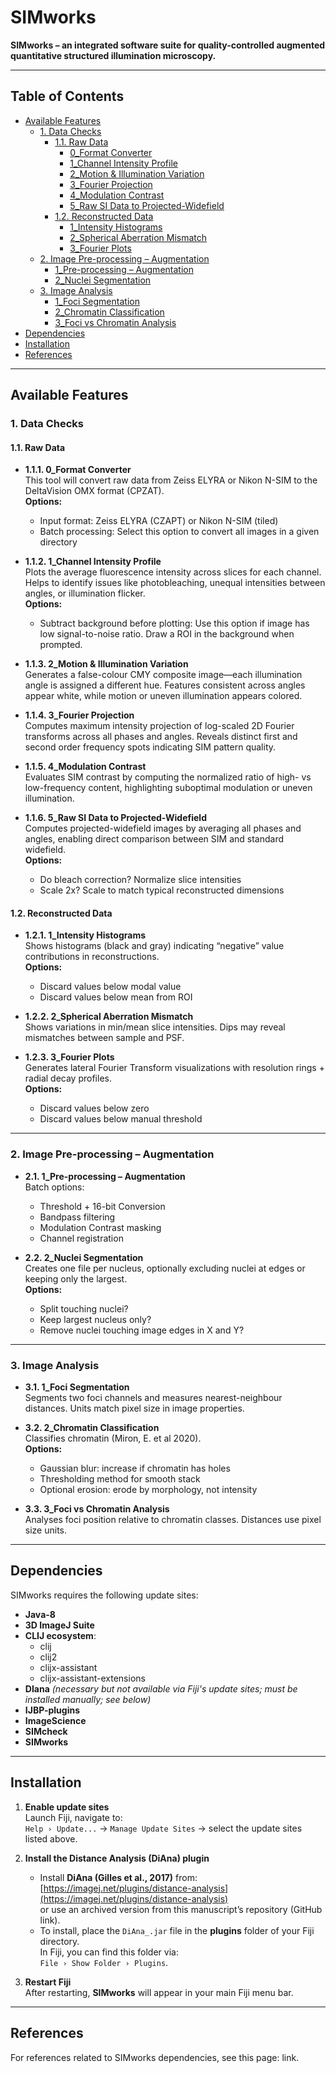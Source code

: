# SIMworks

**SIMworks – an integrated software suite for quality-controlled augmented quantitative structured illumination microscopy.**

---

## Table of Contents
- [Available Features](#available-features)
  - [1. Data Checks](#1-data-checks)
    - [1.1. Raw Data](#11-raw-data)
      - [0_Format Converter](#111-0_format-converter)
      - [1_Channel Intensity Profile](#112-1_channel-intensity-profile)
      - [2_Motion & Illumination Variation](#113-2_motion--illumination-variation)
      - [3_Fourier Projection](#114-3_fourier-projection)
      - [4_Modulation Contrast](#115-4_modulation-contrast)
      - [5_Raw SI Data to Projected-Widefield](#116-5_raw-si-data-to-projected-widefield)
    - [1.2. Reconstructed Data](#12-reconstructed-data)
      - [1_Intensity Histograms](#121-1_intensity-histograms)
      - [2_Spherical Aberration Mismatch](#122-2_spherical-aberration-mismatch)
      - [3_Fourier Plots](#123-3_fourier-plots)
  - [2. Image Pre-processing – Augmentation](#2-image-pre-processing--augmentation)
    - [1_Pre-processing – Augmentation](#21-1_pre-processing--augmentation)
    - [2_Nuclei Segmentation](#22-2_nuclei-segmentation)
  - [3. Image Analysis](#3-image-analysis)
    - [1_Foci Segmentation](#31-1_foci-segmentation)
    - [2_Chromatin Classification](#32-2_chromatin-classification)
    - [3_Foci vs Chromatin Analysis](#33-3-foci-vs-chromatin-analysis)
- [Dependencies](#dependencies)
- [Installation](#installation)
- [References](#References)

---

## Available Features

### 1. Data Checks
#### 1.1. Raw Data
- **1.1.1. 0_Format Converter**  
  This tool will convert raw data from Zeiss ELYRA or Nikon N-SIM to the DeltaVision OMX format (CPZAT).  
  **Options:**  
  - Input format: Zeiss ELYRA (CZAPT) or Nikon N-SIM (tiled)  
  - Batch processing: Select this option to convert all images in a given directory  

- **1.1.2. 1_Channel Intensity Profile**  
  Plots the average fluorescence intensity across slices for each channel. Helps to identify issues like photobleaching, unequal intensities between angles, or illumination flicker.  
  **Options:**  
  - Subtract background before plotting: Use this option if image has low signal-to-noise ratio. Draw a ROI in the background when prompted.  

- **1.1.3. 2_Motion & Illumination Variation**  
  Generates a false-colour CMY composite image—each illumination angle is assigned a different hue. Features consistent across angles appear white, while motion or uneven illumination appears colored.  

- **1.1.4. 3_Fourier Projection**  
  Computes maximum intensity projection of log-scaled 2D Fourier transforms across all phases and angles. Reveals distinct first and second order frequency spots indicating SIM pattern quality.  

- **1.1.5. 4_Modulation Contrast**  
  Evaluates SIM contrast by computing the normalized ratio of high- vs low-frequency content, highlighting suboptimal modulation or uneven illumination.  

- **1.1.6. 5_Raw SI Data to Projected-Widefield**  
  Computes projected-widefield images by averaging all phases and angles, enabling direct comparison between SIM and standard widefield.  
  **Options:**  
  - Do bleach correction? Normalize slice intensities  
  - Scale 2x? Scale to match typical reconstructed dimensions  

#### 1.2. Reconstructed Data
- **1.2.1. 1_Intensity Histograms**  
  Shows histograms (black and gray) indicating “negative” value contributions in reconstructions.  
  **Options:**  
  - Discard values below modal value  
  - Discard values below mean from ROI  

- **1.2.2. 2_Spherical Aberration Mismatch**  
  Shows variations in min/mean slice intensities. Dips may reveal mismatches between sample and PSF.  

- **1.2.3. 3_Fourier Plots**  
  Generates lateral Fourier Transform visualizations with resolution rings + radial decay profiles.  
  **Options:**  
  - Discard values below zero  
  - Discard values below manual threshold  

---

### 2. Image Pre-processing – Augmentation
- **2.1. 1_Pre-processing – Augmentation**  
  Batch options:  
  - Threshold + 16-bit Conversion  
  - Bandpass filtering  
  - Modulation Contrast masking  
  - Channel registration  

- **2.2. 2_Nuclei Segmentation**  
  Creates one file per nucleus, optionally excluding nuclei at edges or keeping only the largest.  
  **Options:**  
  - Split touching nuclei?  
  - Keep largest nucleus only?  
  - Remove nuclei touching image edges in X and Y?  

---

### 3. Image Analysis
- **3.1. 1_Foci Segmentation**  
  Segments two foci channels and measures nearest-neighbour distances. Units match pixel size in image properties.  

- **3.2. 2_Chromatin Classification**  
  Classifies chromatin (Miron, E. et al 2020).  
  **Options:**  
  - Gaussian blur: increase if chromatin has holes  
  - Thresholding method for smooth stack  
  - Optional erosion: erode by morphology, not intensity  

- **3.3. 3_Foci vs Chromatin Analysis**  
  Analyses foci position relative to chromatin classes. Distances use pixel size units.

---

  ## Dependencies

SIMworks requires the following update sites:

- **Java-8**  
- **3D ImageJ Suite**  
- **CLIJ ecosystem**:  
  - clij  
  - clij2  
  - clijx-assistant  
  - clijx-assistant-extensions
- **DIana** *(necessary but not available via Fiji's update sites; must be installed manually; see below)*  
- **IJBP-plugins**  
- **ImageScience**  
- **SIMcheck**  
- **SIMworks**  

---

## Installation

1. **Enable update sites**  
   Launch Fiji, navigate to:  
   `Help › Update...` → `Manage Update Sites` → select the update sites listed above.  

2. **Install the Distance Analysis (DiAna) plugin**  
   - Install **DiAna (Gilles et al., 2017)** from:  
     [https://imagej.net/plugins/distance-analysis](https://imagej.net/plugins/distance-analysis)  
     or use an archived version from this manuscript’s repository (GitHub link).  
   - To install, place the `DiAna_.jar` file in the **plugins** folder of your Fiji directory.  
     In Fiji, you can find this folder via:  
     `File › Show Folder › Plugins`.  

3. **Restart Fiji**  
   After restarting, **SIMworks** will appear in your main Fiji menu bar.  

---

## References
For references related to SIMworks dependencies, see this page: link.
